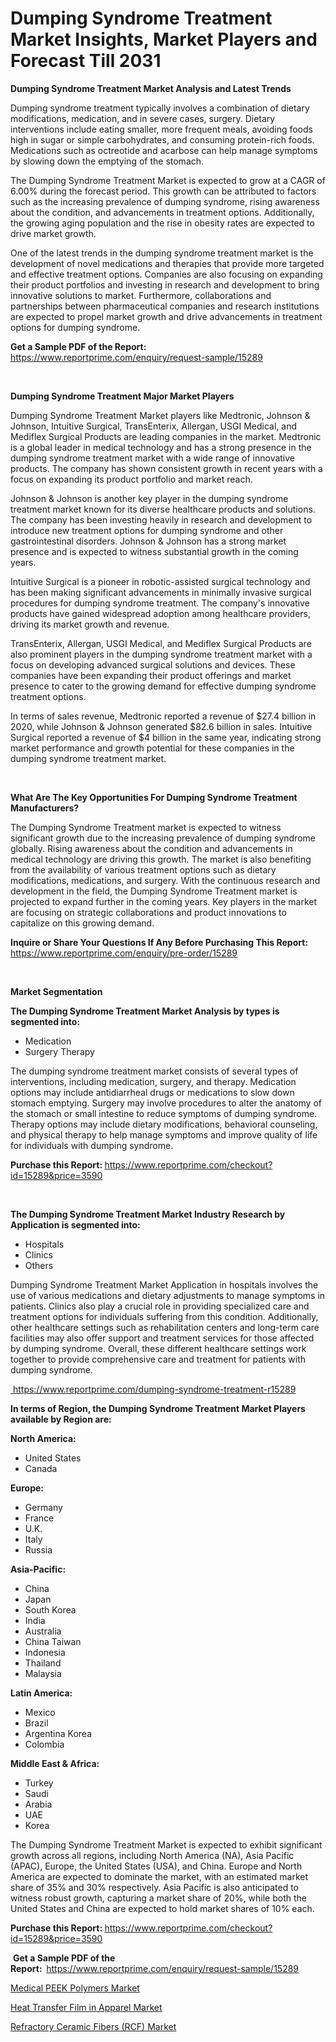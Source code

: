 <p><h1>Dumping Syndrome Treatment Market Insights, Market Players and Forecast Till 2031</h1></p><p><strong>Dumping Syndrome Treatment Market Analysis and Latest Trends</strong></p>
<p><p>Dumping syndrome treatment typically involves a combination of dietary modifications, medication, and in severe cases, surgery. Dietary interventions include eating smaller, more frequent meals, avoiding foods high in sugar or simple carbohydrates, and consuming protein-rich foods. Medications such as octreotide and acarbose can help manage symptoms by slowing down the emptying of the stomach.</p><p>The Dumping Syndrome Treatment Market is expected to grow at a CAGR of 6.00% during the forecast period. This growth can be attributed to factors such as the increasing prevalence of dumping syndrome, rising awareness about the condition, and advancements in treatment options. Additionally, the growing aging population and the rise in obesity rates are expected to drive market growth.</p><p>One of the latest trends in the dumping syndrome treatment market is the development of novel medications and therapies that provide more targeted and effective treatment options. Companies are also focusing on expanding their product portfolios and investing in research and development to bring innovative solutions to market. Furthermore, collaborations and partnerships between pharmaceutical companies and research institutions are expected to propel market growth and drive advancements in treatment options for dumping syndrome.</p></p>
<p><strong>Get a Sample PDF of the Report:&nbsp;</strong> <a href="https://www.reportprime.com/enquiry/request-sample/15289">https://www.reportprime.com/enquiry/request-sample/15289</a></p>
<p>&nbsp;</p>
<p><strong>Dumping Syndrome Treatment Major Market Players</strong></p>
<p><p>Dumping Syndrome Treatment Market players like Medtronic, Johnson & Johnson, Intuitive Surgical, TransEnterix, Allergan, USGI Medical, and Mediflex Surgical Products are leading companies in the market. Medtronic is a global leader in medical technology and has a strong presence in the dumping syndrome treatment market with a wide range of innovative products. The company has shown consistent growth in recent years with a focus on expanding its product portfolio and market reach.</p><p>Johnson & Johnson is another key player in the dumping syndrome treatment market known for its diverse healthcare products and solutions. The company has been investing heavily in research and development to introduce new treatment options for dumping syndrome and other gastrointestinal disorders. Johnson & Johnson has a strong market presence and is expected to witness substantial growth in the coming years.</p><p>Intuitive Surgical is a pioneer in robotic-assisted surgical technology and has been making significant advancements in minimally invasive surgical procedures for dumping syndrome treatment. The company's innovative products have gained widespread adoption among healthcare providers, driving its market growth and revenue.</p><p>TransEnterix, Allergan, USGI Medical, and Mediflex Surgical Products are also prominent players in the dumping syndrome treatment market with a focus on developing advanced surgical solutions and devices. These companies have been expanding their product offerings and market presence to cater to the growing demand for effective dumping syndrome treatment options.</p><p>In terms of sales revenue, Medtronic reported a revenue of $27.4 billion in 2020, while Johnson & Johnson generated $82.6 billion in sales. Intuitive Surgical reported a revenue of $4 billion in the same year, indicating strong market performance and growth potential for these companies in the dumping syndrome treatment market.</p></p>
<p>&nbsp;</p>
<p><strong>What Are The Key Opportunities For Dumping Syndrome Treatment Manufacturers?</strong></p>
<p><p>The Dumping Syndrome Treatment market is expected to witness significant growth due to the increasing prevalence of dumping syndrome globally. Rising awareness about the condition and advancements in medical technology are driving this growth. The market is also benefiting from the availability of various treatment options such as dietary modifications, medications, and surgery. With the continuous research and development in the field, the Dumping Syndrome Treatment market is projected to expand further in the coming years. Key players in the market are focusing on strategic collaborations and product innovations to capitalize on this growing demand.</p></p>
<p><strong>Inquire or Share Your Questions If Any Before Purchasing This Report:</strong> <a href="https://www.reportprime.com/enquiry/pre-order/15289">https://www.reportprime.com/enquiry/pre-order/15289</a></p>
<p>&nbsp;</p>
<p><strong>Market Segmentation</strong></p>
<p><strong>The Dumping Syndrome Treatment Market Analysis by types is segmented into:</strong></p>
<p><ul><li>Medication</li><li>Surgery Therapy</li></ul></p>
<p><p>The dumping syndrome treatment market consists of several types of interventions, including medication, surgery, and therapy. Medication options may include antidiarrheal drugs or medications to slow down stomach emptying. Surgery may involve procedures to alter the anatomy of the stomach or small intestine to reduce symptoms of dumping syndrome. Therapy options may include dietary modifications, behavioral counseling, and physical therapy to help manage symptoms and improve quality of life for individuals with dumping syndrome.</p></p>
<p><strong>Purchase this Report:&nbsp;</strong><a href="https://www.reportprime.com/checkout?id=15289&price=3590">https://www.reportprime.com/checkout?id=15289&price=3590</a></p>
<p>&nbsp;</p>
<p><strong>The Dumping Syndrome Treatment Market Industry Research by Application is segmented into:</strong></p>
<p><ul><li>Hospitals</li><li>Clinics</li><li>Others</li></ul></p>
<p><p>Dumping Syndrome Treatment Market Application in hospitals involves the use of various medications and dietary adjustments to manage symptoms in patients. Clinics also play a crucial role in providing specialized care and treatment options for individuals suffering from this condition. Additionally, other healthcare settings such as rehabilitation centers and long-term care facilities may also offer support and treatment services for those affected by dumping syndrome. Overall, these different healthcare settings work together to provide comprehensive care and treatment for patients with dumping syndrome.</p></p>
<p><a href="https://www.reportprime.com/dumping-syndrome-treatment-r15289">&nbsp;https://www.reportprime.com/dumping-syndrome-treatment-r15289</a></p>
<p><strong>In terms of Region, the Dumping Syndrome Treatment Market Players available by Region are:</strong></p>
<p>
    <p> <strong> North America: </strong>
        <ul>
            <li>United States</li>
            <li>Canada</li>
        </ul>
        </p> 
    <p> <strong> Europe: </strong>
        <ul>
            <li>Germany</li>
            <li>France</li>
            <li>U.K.</li>
            <li>Italy</li>
            <li>Russia</li>
        </ul>
        </p> 
    <p> <strong> Asia-Pacific: </strong>
        <ul>
            <li>China</li>
            <li>Japan</li>
            <li>South Korea</li>
            <li>India</li>
            <li>Australia</li>
            <li>China Taiwan</li>
            <li>Indonesia</li>
            <li>Thailand</li>
            <li>Malaysia</li>
        </ul>
        </p> 
    <p> <strong> Latin America: </strong>
        <ul>
            <li>Mexico</li>
            <li>Brazil</li>
            <li>Argentina Korea</li>
            <li>Colombia</li>
        </ul>
        </p> 
    <p> <strong> Middle East & Africa: </strong>
        <ul>
            <li>Turkey</li>
            <li>Saudi</li>
            <li>Arabia</li>
            <li>UAE</li>
            <li>Korea</li>
        </ul>
    </p>
    </p>
<p><p>The Dumping Syndrome Treatment Market is expected to exhibit significant growth across all regions, including North America (NA), Asia Pacific (APAC), Europe, the United States (USA), and China. Europe and North America are expected to dominate the market, with an estimated market share of 35% and 30% respectively. Asia Pacific is also anticipated to witness robust growth, capturing a market share of 20%, while both the United States and China are expected to hold market shares of 10% each.</p></p>
<p><strong>Purchase this Report: </strong><a href="https://www.reportprime.com/checkout?id=15289&price=3590">https://www.reportprime.com/checkout?id=15289&price=3590</a></p>
<p>&nbsp;<strong>Get a Sample PDF of the Report:&nbsp;&nbsp;</strong><a href="https://www.reportprime.com/enquiry/request-sample/15289">https://www.reportprime.com/enquiry/request-sample/15289</a></p>
<p><strong></strong></p>
<p><p><a href="https://www.linkedin.com/pulse/medical-peek-polymers-market-size-focuses-dynamics-in-depth-0ix8e?trackingId=GxTDPVAbhBVd4jxj5wA1Ow%3D%3D">Medical PEEK Polymers Market</a></p><p><a href="https://www.linkedin.com/pulse/heat-transfer-film-apparel-market-size-growth-segmentation-ytlye?trackingId=RsnvpT1y7l4WZp4nYlru1w%3D%3D">Heat Transfer Film in Apparel Market</a></p><p><a href="https://www.linkedin.com/pulse/refractory-ceramic-fibers-rcf-market-size-examines-its-scope-krwge?trackingId=E%2FHn28k7EAo4GoIL1eI6kA%3D%3D">Refractory Ceramic Fibers (RCF) Market</a></p></p>